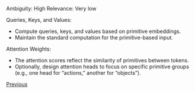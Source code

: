 Ambiguity: High
Relevance: Very low

Queries, Keys, and Values:
- Compute queries, keys, and values based on primitive embeddings.
- Maintain the standard computation for the primitive-based input.

Attention Weights:
- The attention scores reflect the similarity of primitives between tokens.
- Optionally, design attention heads to focus on specific primitive groups (e.g., one head for “actions,” another for “objects”).

[Previous](Extrapolating-Embeddings-to-Subtokens)